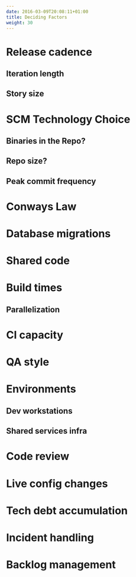 ```yaml
---
date: 2016-03-09T20:08:11+01:00
title: Deciding Factors
weight: 30
---
```


# Release cadence

## Iteration length

## Story size

# SCM Technology Choice

## Binaries in the Repo?

## Repo size?

## Peak commit frequency

# Conways Law

# Database migrations

# Shared code

# Build times

## Parallelization

# CI capacity

# QA style

# Environments

## Dev workstations

## Shared services infra

# Code review

# Live config changes

# Tech debt accumulation

# Incident handling

# Backlog management